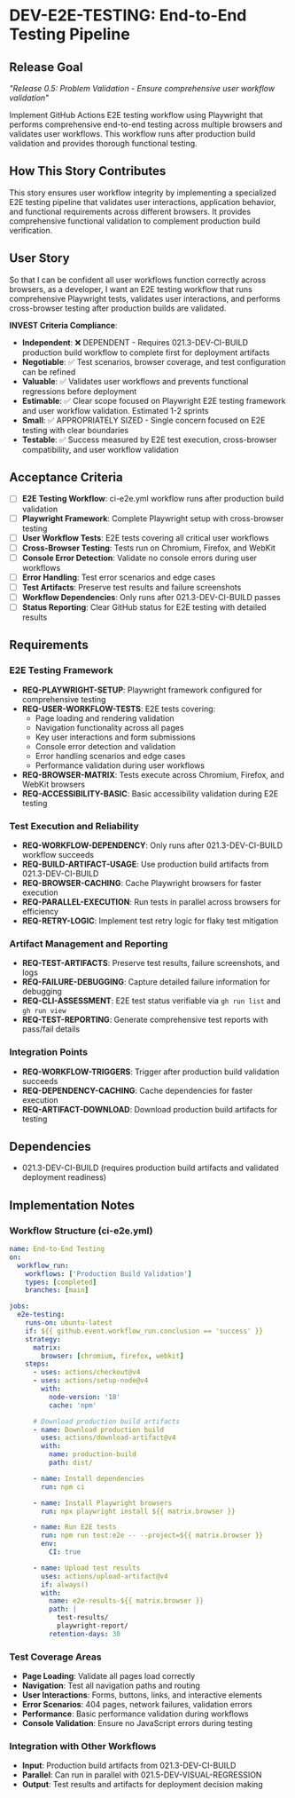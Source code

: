 # DEV-E2E-TESTING: End-to-End Testing Pipeline

## Release Goal

_"Release 0.5: Problem Validation - Ensure comprehensive user workflow validation"_

Implement GitHub Actions E2E testing workflow using Playwright that performs comprehensive end-to-end testing across multiple browsers and validates user workflows. This workflow runs after production build validation and provides thorough functional testing.

## How This Story Contributes

This story ensures user workflow integrity by implementing a specialized E2E testing pipeline that validates user interactions, application behavior, and functional requirements across different browsers. It provides comprehensive functional validation to complement production build verification.

## User Story

So that I can be confident all user workflows function correctly across browsers, as a developer, I want an E2E testing workflow that runs comprehensive Playwright tests, validates user interactions, and performs cross-browser testing after production builds are validated.

**INVEST Criteria Compliance**:

- **Independent**: ❌ DEPENDENT - Requires 021.3-DEV-CI-BUILD production build workflow to complete first for deployment artifacts
- **Negotiable**: ✅ Test scenarios, browser coverage, and test configuration can be refined
- **Valuable**: ✅ Validates user workflows and prevents functional regressions before deployment
- **Estimable**: ✅ Clear scope focused on Playwright E2E testing framework and user workflow validation. Estimated 1-2 sprints
- **Small**: ✅ APPROPRIATELY SIZED - Single concern focused on E2E testing with clear boundaries
- **Testable**: ✅ Success measured by E2E test execution, cross-browser compatibility, and user workflow validation

## Acceptance Criteria

- [ ] **E2E Testing Workflow**: ci-e2e.yml workflow runs after production build validation
- [ ] **Playwright Framework**: Complete Playwright setup with cross-browser testing
- [ ] **User Workflow Tests**: E2E tests covering all critical user workflows
- [ ] **Cross-Browser Testing**: Tests run on Chromium, Firefox, and WebKit
- [ ] **Console Error Detection**: Validate no console errors during user workflows
- [ ] **Error Handling**: Test error scenarios and edge cases
- [ ] **Test Artifacts**: Preserve test results and failure screenshots
- [ ] **Workflow Dependencies**: Only runs after 021.3-DEV-CI-BUILD passes
- [ ] **Status Reporting**: Clear GitHub status for E2E testing with detailed results

## Requirements

### E2E Testing Framework

- **REQ-PLAYWRIGHT-SETUP**: Playwright framework configured for comprehensive testing
- **REQ-USER-WORKFLOW-TESTS**: E2E tests covering:
  - Page loading and rendering validation
  - Navigation functionality across all pages
  - Key user interactions and form submissions
  - Console error detection and validation
  - Error handling scenarios and edge cases
  - Performance validation during user workflows
- **REQ-BROWSER-MATRIX**: Tests execute across Chromium, Firefox, and WebKit browsers
- **REQ-ACCESSIBILITY-BASIC**: Basic accessibility validation during E2E testing

### Test Execution and Reliability

- **REQ-WORKFLOW-DEPENDENCY**: Only runs after 021.3-DEV-CI-BUILD workflow succeeds
- **REQ-BUILD-ARTIFACT-USAGE**: Use production build artifacts from 021.3-DEV-CI-BUILD
- **REQ-BROWSER-CACHING**: Cache Playwright browsers for faster execution
- **REQ-PARALLEL-EXECUTION**: Run tests in parallel across browsers for efficiency
- **REQ-RETRY-LOGIC**: Implement test retry logic for flaky test mitigation

### Artifact Management and Reporting

- **REQ-TEST-ARTIFACTS**: Preserve test results, failure screenshots, and logs
- **REQ-FAILURE-DEBUGGING**: Capture detailed failure information for debugging
- **REQ-CLI-ASSESSMENT**: E2E test status verifiable via `gh run list` and `gh run view`
- **REQ-TEST-REPORTING**: Generate comprehensive test reports with pass/fail details

### Integration Points

- **REQ-WORKFLOW-TRIGGERS**: Trigger after production build validation succeeds
- **REQ-DEPENDENCY-CACHING**: Cache dependencies for faster execution
- **REQ-ARTIFACT-DOWNLOAD**: Download production build artifacts for testing

## Dependencies

- 021.3-DEV-CI-BUILD (requires production build artifacts and validated deployment readiness)

## Implementation Notes

### Workflow Structure (ci-e2e.yml)

```yaml
name: End-to-End Testing
on:
  workflow_run:
    workflows: ['Production Build Validation']
    types: [completed]
    branches: [main]

jobs:
  e2e-testing:
    runs-on: ubuntu-latest
    if: ${{ github.event.workflow_run.conclusion == 'success' }}
    strategy:
      matrix:
        browser: [chromium, firefox, webkit]
    steps:
      - uses: actions/checkout@v4
      - uses: actions/setup-node@v4
        with:
          node-version: '18'
          cache: 'npm'

      # Download production build artifacts
      - name: Download production build
        uses: actions/download-artifact@v4
        with:
          name: production-build
          path: dist/

      - name: Install dependencies
        run: npm ci

      - name: Install Playwright browsers
        run: npx playwright install ${{ matrix.browser }}

      - name: Run E2E tests
        run: npm run test:e2e -- --project=${{ matrix.browser }}
        env:
          CI: true

      - name: Upload test results
        uses: actions/upload-artifact@v4
        if: always()
        with:
          name: e2e-results-${{ matrix.browser }}
          path: |
            test-results/
            playwright-report/
          retention-days: 30
```

### Test Coverage Areas

- **Page Loading**: Validate all pages load correctly
- **Navigation**: Test all navigation paths and routing
- **User Interactions**: Forms, buttons, links, and interactive elements
- **Error Scenarios**: 404 pages, network failures, validation errors
- **Performance**: Basic performance validation during workflows
- **Console Validation**: Ensure no JavaScript errors during testing

### Integration with Other Workflows

- **Input**: Production build artifacts from 021.3-DEV-CI-BUILD
- **Parallel**: Can run in parallel with 021.5-DEV-VISUAL-REGRESSION
- **Output**: Test results and artifacts for deployment decision making
